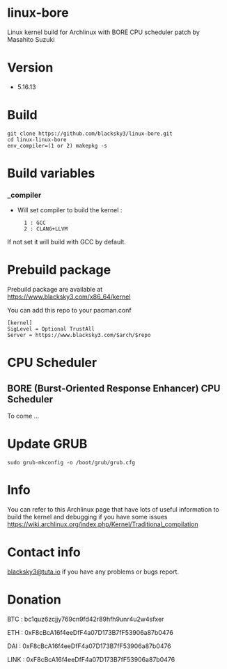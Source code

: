 # linux-bore

Linux kernel build for Archlinux with BORE CPU scheduler patch by Masahito Suzuki

# Version

- 5.16.13

# Build

    git clone https://github.com/blacksky3/linux-bore.git
    cd linux-linux-bore
    env_compiler=(1 or 2) makepkg -s
    
# Build variables

### _compiler

- Will set compiler to build the kernel :

        1 : GCC
        2 : CLANG+LLVM

If not set it will build with GCC by default.

# Prebuild package

Prebuild package are available at https://www.blacksky3.com/x86_64/kernel

You can add this repo to your pacman.conf

    [kernel]
    SigLevel = Optional TrustAll
    Server = https://www.blacksky3.com/$arch/$repo
    
# CPU Scheduler

## BORE (Burst-Oriented Response Enhancer) CPU Scheduler

To come ...

# Update GRUB

    sudo grub-mkconfig -o /boot/grub/grub.cfg

# Info

You can refer to this Archlinux page that have lots of useful information to build the kernel and debugging if you have some issues https://wiki.archlinux.org/index.php/Kernel/Traditional_compilation

# Contact info

blacksky3@tuta.io if you have any problems or bugs report.

# Donation

BTC : bc1quz6zcjjy769cn9fd42r89hfh9unr4u2w4sfxer

ETH : 0xF8cBcA16f4eeDfF4a07D173B7fF53906a87b0476

DAI : 0xF8cBcA16f4eeDfF4a07D173B7fF53906a87b0476

LINK : 0xF8cBcA16f4eeDfF4a07D173B7fF53906a87b0476
